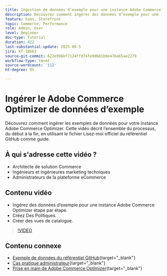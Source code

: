 ```yaml
---
title: Ingestion de données d’exemple pour une instance Adobe Commerce Optimizer
description: Découvrez comment ingérer des données d’exemple pour une instance Adobe Commerce Optimizer.
feature: Saas, Storefront
topic: Commerce, Performance
role: Admin, User
level: Beginner
doc-type: Tutorial
duration: 422
last-substantial-update: 2025-08-5
jira: KT-18663
source-git-commit: 622e996bf7124ffd74fe9db81b0e47ba65ae2279
workflow-type: tm+mt
source-wordcount: '112'
ht-degree: 0%

---
```


# Ingérer le Adobe Commerce Optimizer de données d’exemple

Découvrez comment ingérer les exemples de données pour votre instance Adobe Commerce Optimizer. Cette vidéo décrit l’ensemble du processus, du début à la fin, en utilisant le fichier Lisez-moi officiel du référentiel GitHub comme guide.

## À qui s&#39;adresse cette vidéo ?

* Architecte de solution Commerce
* Ingénieurs et ingénieures marketing techniques
* Administrateurs de la plateforme eCommerce

## Contenu vidéo

* Ingérez des données d’exemple pour une instance Adobe Commerce Optimizer étape par étape.
* Créez Des Politiques.
* Créer des vues de catalogue.

>[!VIDEO](https://video.tv.adobe.com/v/3470472?learn=on&enablevpops)

## Contenu connexe

* [Exemple de données du référentiel GitHub](https://github.com/adobe-commerce/aco-sample-catalog-data-ingestion){target="_blank"}
* [Cas pratique administrateur](https://experienceleague.adobe.com/fr/docs/commerce/optimizer/use-case/admin-use-case){target="_blank"}
* [Prise en main de Adobe Commerce Optimizer](https://experienceleague.adobe.com/fr/docs/commerce/optimizer/get-started){target="_blank"}

